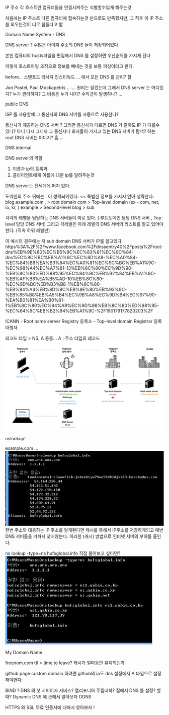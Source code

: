 IP 주소 
각 호스트인 컴퓨터들을 연결시켜주는 식별할수있게 해주는것 

처음에는 IP 주소로 다른 컴퓨터에 접속하는것 만으로도 만족했지만, 그 직후 이 IP 주소를 외우는것이 너무 힘들다고 함

Domain Name System - DNS

DNS server ? 
수많은 아이피 주소의 DNS 들이 저장되어있다. 

본인 컴퓨터의 hosts파일을 편집해서 DNS 를 설정하면 우선순위를 가지게 된다

이렇게 호스트파일 조작으로 정보를 빼네는 것을 보통 피싱이라고 한다. 

before...
스탠포드 리서치 인스티듀드 ... 에서 모든 DNS 를 관리? 함

Jon Postel, Paul Mockapetris ..
.... 
원리는 알겠는데 그래서 DNS server 는 어디있지? 누가 관리하지? 그 비용은 누가 내지? 수익금이 발생하나?
... 

public DNS

ISP 를 사용할때 그 통신사의 DNS 서버를 자동으로 사용한다? 

통신사가 제공하는 DNS 서버 ? 그러면 통신사가 다르면 DNS 가 같아도 IP 가 다를수 있나?
아니 다시 
그니까 그 통신사나 회사들이 가지고 있는 DNS 서버가 탐색? 하는 root DNS 서버는 어디지?
흠.... 

DNS internal

DNS server의 역할 
1. 이름과 ip의 등록과 
2. 클라이언트에게 이름에 대한 ip를 알려주는것

DNS server는 전세계에 퍼져 있다. 

도메인의 주소 뒤에는 . 이 생략되어있다. << 특별한 정보를 가지지 안아 생략한다. 
blog.example.com
. > root domain
com > Top-level domain (ex - com, net, io, kr, )
example > Second-level
blog > sub 

각각의 레벨을 담당하는 DNS 서버들이 따로 있다. ( 루트도메인 담당 DNS 서버 , Top-level 담당 DNS 서버)
그리고 각레벨은 아래 레벨의 DNS 서버의 리스트를 알고 있어야 한다. (직속 하위 레벨만)

이 예시의 경우에는 저 sub domain DNS 서버가 IP를 알고있다. 
https%3A%2F%2Fwww.facebook.com%2Fdnssentry40%2Fposts%2Froot-dns%EB%9E%80%EC%B5%9C%EC%83%81%EC%9C%84-dns%EC%9C%BC%EB%A1%9C%EC%8D%A8-%EC%A0%84-%EC%84%B8%EA%B3%84%EC%A0%81%EC%9C%BC%EB%A1%9C-%EC%98%A4%EC%A7%81-13%EB%8C%80%EC%9D%98-%EB%8C%80%ED%98%95%EC%84%9C%EB%B2%84%EB%A1%9C-%EB%AF%B8%EA%B5%AD-10%EB%8C%80-%EC%9D%BC%EB%B3%B8-1%EB%8C%80-%EB%84%A4%EB%8D%9C%EB%9E%80%EB%93%9C-%EB%85%B8%EB%A5%B4%EC%9B%A8%EC%9D%B4%EC%97%90-%EA%B0%81%EA%B0%81-1%EB%8C%80%EC%94%A9%EC%9D%98%EB%8C%80%ED%98%95-%EC%84%9C%EB%B2%84%EB%A1%9C-%2F190179177820203%2F


ICANN - Root name server
Registry 등록소 - Top-level domain
Registrar 등록 대행자 

레코드 타입 > NS, A 등등... 
A : 주소 타입의 레코드
![DNS](dns.jpeg)

nslookup!

example.com ...  
![DNS](hufsglobaldns.PNG)  
한번 주소와 대응하는 IP 주소를 알게된다면 캐시를 통해서 IP주소를 저장하게되고 매번 DNS 서버들을 거쳐서 찾지않는다. 
이러한 (캐시) 방법으로 인터넷 서버의 부하를 줄인다. 

ns lookup -type=ns hufsglobal.info
직접 물어보고 싶다면?  
![DNS](dns2.PNG)  

My Domain Name

freenom.com
ttl > time to leave? 캐시가 얼마동안 유지되는가

github page custom domain 하려면 github의 ip도 dns 설정에서  A 타입으로 설정해야한다. 

BIND ? DNS 의 첫 서버이자 서비스? 캘리포니아 주립대학? 
집에서 DNS 를 설정? 할때? Dynamic DNS 에 관해서 알아보자  DDNS

HTTPS 와 SSL 무료 인증서에 대해서 찾아보자 ! 